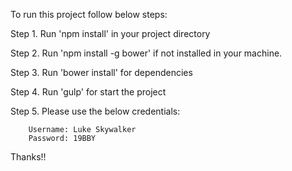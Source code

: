 To run this project follow below steps:

Step 1. Run 'npm install' in your project directory

Step 2. Run 'npm install -g bower' if not installed in your machine.

Step 3. Run 'bower install' for dependencies

Step 4. Run 'gulp' for start the project

Step 5. Please use the below credentials:

        Username: Luke Skywalker
        Password: 19BBY

Thanks!!
